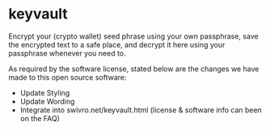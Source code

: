 # keyvault

Encrypt your (crypto wallet) seed phrase using your own passphrase, save the encrypted text to a safe place, and decrypt it here using your passphrase whenever you need to.

As required by the software license, stated below are the changes we have made to this open source software:
- Update Styling
- Update Wording
- Integrate into swivro.net/keyvault.html (license & software info can been on the FAQ)
